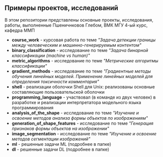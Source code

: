 ## Примеры проектов, исследований
В этом репозитории представлены основные проекты, исследования, работы, выполненные Пшеничнковов Глебом, ВМК МГУ 4-ый курс, кафедра ММП

* **course_work** - курсовая работа по теме _"Задача детекции границы между человеческим и машинно-генерируемым контентом"_
* **binary_classification** - исследование по теме _"Задача бинарной классификации (machine vs human)"_
* **metric_algorithms** - исследование по теме _"Метрические алгоритмы классификации"_
* **gradient_methods** - исследование по теме _"Градиентные методы обучения линейных моделей. Применение линейных моделей для определения токсичности комментария"_
* **shell** - реализации оболочки Shell для Unix: реализованы основные составляющие пользовательской оболочки
* **programming_language** - участвовал (в команде из двух человек) в разработке и реализации интерпретатора модельного языка программирования
* **analysis_of_the_shape** -  исследование по теме _"Изучение и освоение методов анализа формы объектов по изображениям"_
* **generation_of_shape_features** -  исследование по теме _"Генерация признаков формы объектов на изображении"_
* **image_segmentation** - исследование по теме _"Изучение и освоение методов сегментации изображений"_
* **ml** - решенные задачи ML (подробнее в папке)
* **dl** - решенные задачи DL (подробнее в папке)

